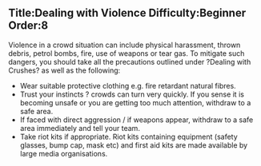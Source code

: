 Title:Dealing with Violence
Difficulty:Beginner
Order:8
---
<p>Violence in a crowd situation can include physical harassment, thrown debris, petrol bombs, fire, use of weapons or tear gas. To mitigate such dangers, you should take all the precautions outlined under ?Dealing with Crushes? as well as the following:<ul><li>Wear suitable protective clothing e.g. fire retardant natural fibres.</li><li>Trust your instincts ? crowds can turn very quickly. If you sense it is becoming unsafe or you are getting too much attention, withdraw to a safe area.</li><li>If faced with direct aggression / if weapons appear, withdraw to a safe area immediately and tell your team.</li><li>Take riot kits if appropriate. Riot kits containing equipment (safety glasses, bump cap, mask etc) and first aid kits are made available by large media organisations.</li></ul></p>